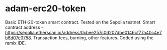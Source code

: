 # adam-erc20-token
Basic ETH-20-token smart contract.
Tested on the Sepolia testnet. Smart contract address - https://sepolia.etherscan.io/address/0xbee257c0d207dbe0146cf77a40c4e7b6d07c0758.
Transaction fees, burning, other features.
Coded using the remix IDE.
